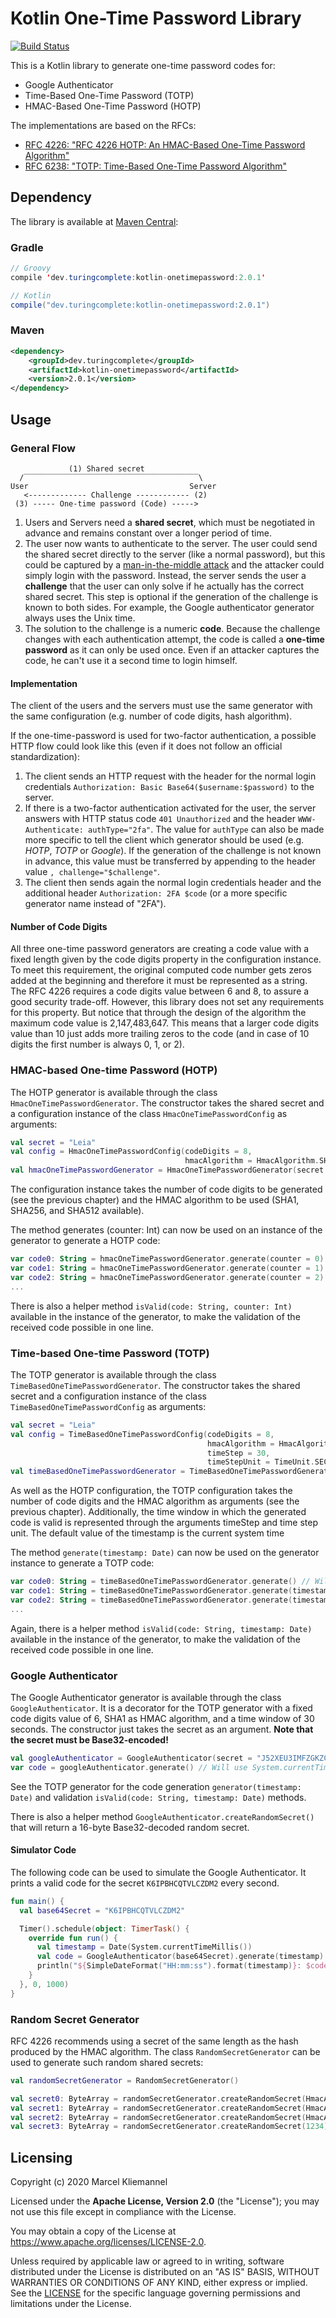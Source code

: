 # Kotlin One-Time Password Library

[![Build Status](https://travis-ci.org/marcelkliemannel/kotlin-onetimepassword.svg?branch=master)](https://travis-ci.org/marcelkliemannel/kotlin-onetimepassword)

This is a Kotlin library to generate one-time password codes for:

* Google Authenticator
* Time-Based One-Time Password (TOTP)
* HMAC-Based One-Time Password (HOTP)

The implementations are based on the RFCs:

* [RFC 4226: "RFC 4226 HOTP: An HMAC-Based One-Time Password Algorithm"](https://www.ietf.org/rfc/rfc4226.txt)
* [RFC 6238: "TOTP: Time-Based One-Time Password Algorithm"](https://tools.ietf.org/html/rfc6238)

## Dependency

The library is available at [Maven Central](https://mvnrepository.com/artifact/dev.turingcomplete/kotlin-onetimepassword):

### Gradle

```java
// Groovy
compile 'dev.turingcomplete:kotlin-onetimepassword:2.0.1'

// Kotlin
compile("dev.turingcomplete:kotlin-onetimepassword:2.0.1")
```

### Maven

```xml
<dependency>
    <groupId>dev.turingcomplete</groupId>
    <artifactId>kotlin-onetimepassword</artifactId>
    <version>2.0.1</version>
</dependency>
```

## Usage

### General Flow

```
             (1) Shared secret
  /‾‾‾‾‾‾‾‾‾‾‾‾‾‾‾‾‾‾‾‾‾‾‾‾‾‾‾‾‾‾‾‾‾‾‾‾‾‾‾\
User                                    Server
   <------------- Challenge ------------ (2)
 (3) ----- One-time password (Code) ----->
```

1. Users and Servers need a **shared secret**, which must be negotiated in advance and remains constant over a longer period of time.
2. The user now wants to authenticate to the server. The user could send the shared secret directly to the server (like a normal password), but this could be captured by a [man-in-the-middle attack](https://en.wikipedia.org/wiki/Man-in-the-middle_attack) and the attacker could simply login with the password. Instead, the server sends the user a **challenge** that the user can only solve if he actually has the correct shared secret. This step is optional if the generation of the challenge is known to both sides. For example, the Google authenticator generator always uses the Unix time. 
3. The solution to the challenge is a numeric **code**. Because the challenge changes with each authentication attempt, the code is called a **one-time password** as it can only be used once. Even if an attacker captures the code, he can't use it a second time to login himself.

#### Implementation

The client of the users and the servers must use the same generator with the same configuration (e.g. number of code digits, hash algorithm). 

If the one-time-password is used for two-factor authentication, a possible HTTP flow could look like this (even if it does not follow an official standardization):

1. The client sends an HTTP request with the header for the normal login credentials ```Authorization: Basic Base64($username:$password)``` to the server.
2. If there is a two-factor authentication activated for the user, the server answers with HTTP status code ```401 Unauthorized``` and the header ```WWW-Authenticate: authType="2fa"```. The value for ```authType``` can also be made more specific to tell the client which generator should be used (e.g. _HOTP_, _TOTP_ or _Google_). If the generation of the challenge is not known in advance, this value must be transferred by appending to the header value ```, challenge="$challenge"```. 
3. The client then sends again the normal login credentials header and the additional header ```Authorization: 2FA $code``` (or a more specific generator name instead of "2FA").

#### Number of Code Digits

All three one-time password generators are creating a code value with a fixed length given by the code digits property in the configuration instance. To meet this requirement, the original computed code number gets zeros added at the beginning and therefore it must be represented as a string. The RFC 4226 requires a code digits value between 6 and 8, to assure a good security trade-off. However, this library does not set any requirements for this property. But notice that through the design of the algorithm the maximum code value is 2,147,483,647. This means that a larger code digits value than 10 just adds more trailing zeros to the code (and in case of 10 digits the first number is always 0, 1, or 2).

### HMAC-based One-time Password (HOTP)

The HOTP generator is available through the class ```HmacOneTimePasswordGenerator```.  The constructor takes the shared secret and a configuration instance of the class ```HmacOneTimePasswordConfig``` as arguments:

```kotlin
val secret = "Leia"
val config = HmacOneTimePasswordConfig(codeDigits = 8, 
                                       hmacAlgorithm = HmacAlgorithm.SHA1)
val hmacOneTimePasswordGenerator = HmacOneTimePasswordGenerator(secret.toByteArray(), config)
```

The configuration instance takes the number of code digits to be generated (see the previous chapter) and the HMAC algorithm to be used (SHA1, SHA256, and SHA512 available).

The method generates (counter: Int) can now be used on an instance of the generator to generate a HOTP code:

```kotlin
var code0: String = hmacOneTimePasswordGenerator.generate(counter = 0)
var code1: String = hmacOneTimePasswordGenerator.generate(counter = 1)
var code2: String = hmacOneTimePasswordGenerator.generate(counter = 2)
...
```

There is also a helper method ```isValid(code: String, counter: Int)``` available in the instance of the generator, to make the validation of the received code possible in one line.

### Time-based One-time Password (TOTP)

The TOTP generator is available through the class ```TimeBasedOneTimePasswordGenerator```. The constructor takes the shared secret and a configuration instance of the class ```TimeBasedOneTimePasswordConfig``` as arguments:

```kotlin
val secret = "Leia"
val config = TimeBasedOneTimePasswordConfig(codeDigits = 8, 
                                            hmacAlgorithm = HmacAlgorithm.SHA1,
                                            timeStep = 30, 
                                            timeStepUnit = TimeUnit.SECONDS)
val timeBasedOneTimePasswordGenerator = TimeBasedOneTimePasswordGenerator(secret.toByteArray(), config)
```

As well as the HOTP configuration, the TOTP configuration takes the number of code digits and the HMAC algorithm as arguments (see the previous chapter). Additionally, the time window in which the generated code is valid is represented through the arguments timeStep and time step unit. The default value of the timestamp is the current system time

The method ```generate(timestamp: Date)``` can now be used on the generator instance to generate a TOTP code:

```kotlin
var code0: String = timeBasedOneTimePasswordGenerator.generate() // Will use System.currentTimeMillis()
var code1: String = timeBasedOneTimePasswordGenerator.generate(timestamp = Date(59))
var code2: String = timeBasedOneTimePasswordGenerator.generate(timestamp = Date(1234567890))
...
```

Again, there is a helper method ```isValid(code: String, timestamp: Date)``` available in the instance of the generator, to make the validation of the received code possible in one line.

### Google Authenticator

The Google Authenticator generator is available through the class ```GoogleAuthenticator```. It is a decorator for the TOTP generator with a fixed code digits value of 6, SHA1 as HMAC algorithm, and a time window of 30 seconds. The constructor just takes the secret as an argument. **Note that the secret must be Base32-encoded!**

```kotlin
val googleAuthenticator = GoogleAuthenticator(secret = "J52XEU3IMFZGKZCTMVRXEZLU") // "OurSharedSecret" Base32-encoded
var code = googleAuthenticator.generate() // Will use System.currentTimeMillis()
```

See the TOTP generator for the code generation ```generator(timestamp: Date)``` and validation ```isValid(code: String, timestamp: Date)``` methods.

There is also a helper method ```GoogleAuthenticator.createRandomSecret()``` that will return a 16-byte Base32-decoded random secret.

#### Simulator Code

The following code can be used to simulate the Google Authenticator. It prints a valid code for the secret `K6IPBHCQTVLCZDM2` every second.
```kotlin
fun main() {
  val base64Secret = "K6IPBHCQTVLCZDM2"

  Timer().schedule(object: TimerTask() {
    override fun run() {
      val timestamp = Date(System.currentTimeMillis())
      val code = GoogleAuthenticator(base64Secret).generate(timestamp)
      println("${SimpleDateFormat("HH:mm:ss").format(timestamp)}: $code")
    }
  }, 0, 1000)
}
```

### Random Secret Generator

RFC 4226 recommends using a secret of the same length as the hash produced by the HMAC algorithm. The class ```RandomSecretGenerator``` can be used to generate such random shared secrets:

```kotlin
val randomSecretGenerator = RandomSecretGenerator()

val secret0: ByteArray = randomSecretGenerator.createRandomSecret(HmacAlgorithm.SHA1) // 20-byte secret
val secret1: ByteArray = randomSecretGenerator.createRandomSecret(HmacAlgorithm.SHA256) // 32-byte secret
val secret2: ByteArray = randomSecretGenerator.createRandomSecret(HmacAlgorithm.SHA512) // 64-byte secret
val secret3: ByteArray = randomSecretGenerator.createRandomSecret(1234) // 1234-byte secret
```

## Licensing

Copyright (c) 2020 Marcel Kliemannel

Licensed under the **Apache License, Version 2.0** (the "License"); you may not use this file except in compliance with the License.

You may obtain a copy of the License at <https://www.apache.org/licenses/LICENSE-2.0>.

Unless required by applicable law or agreed to in writing, software distributed under the License is distributed on an "AS IS" BASIS, WITHOUT WARRANTIES OR CONDITIONS OF ANY KIND, either express or implied. See the [LICENSE](./LICENSE) for the specific language governing permissions and limitations under the License.
